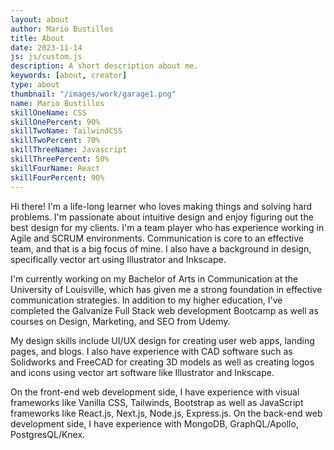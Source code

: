 ```yaml
---
layout: about
author: Mario Bustillos 
title: About
date: 2023-11-14
js: js/custom.js
description: A short description about me.
keywords: [about, creator]
type: about
thumbnail: "/images/work/garage1.png"
name: Mario Bustillos
skillOneName: CSS
skillOnePercent: 90%
skillTwoName: TailwindCSS
skillTwoPercent: 70%
skillThreeName: Javascript
skillThreePercent: 50%
skillFourName: React
skillFourPercent: 90%
---
```


 Hi there! I'm a life-long learner who loves making things and solving hard problems. I'm passionate about intuitive design and enjoy figuring out the best design for my clients. 
I'm a team player who has experience working in Agile and SCRUM environments. Communication is core to an effective team, and that is a big focus of mine. I also have a background in design, specifically vector art using Illustrator and Inkscape. 

I'm currently working on my Bachelor of Arts in Communication at the University of Louisville, which has given me a strong foundation in effective communication strategies. In addition to my higher education, I've completed the Galvanize Full Stack web development Bootcamp as well as courses on Design, Marketing, and SEO from Udemy. 

My design skills include UI/UX design for creating user web apps, landing pages, and blogs. I also have experience with CAD software such as Solidworks and FreeCAD for creating 3D models as well as creating logos and icons using vector art software like Illustrator and Inkscape.

On the front-end web development side, I have experience with visual frameworks like Vanilla CSS, Tailwinds, Bootstrap as well as JavaScript frameworks like React.js, Next.js, Node.js, Express.js. On the back-end web development side, I have experience with MongoDB, GraphQL/Apollo, PostgresQL/Knex.</p>

